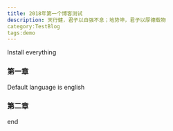 ```yaml
---
title: 2018年第一个博客测试
description: 天行健，君子以自强不息；地势坤，君子以厚德载物
category:TestBlog
tags:demo
---
```


Install everything

### 第一章

Default language is english

### 第二章
end
